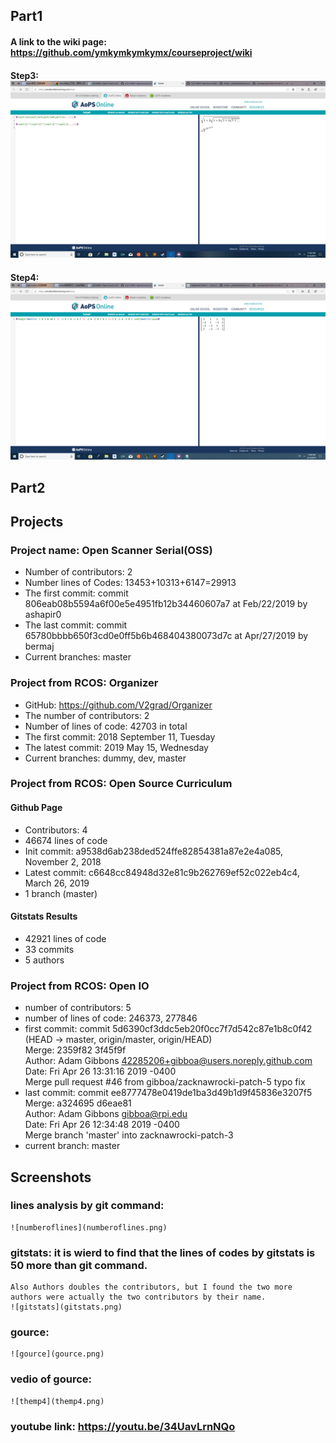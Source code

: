## Part1
#### A link to the wiki page: https://github.com/ymkymkymkymx/courseproject/wiki
#### Step3: ![step3](step3.png)
#### Step4: ![step4](step4.png)


## Part2

## Projects

### Project name: Open Scanner Serial(OSS) 
* Number of contributors: 2
* Number lines of Codes: 13453+10313+6147=29913
* The first commit: commit 806eab08b5594a6f00e5e4951fb12b34460607a7 at Feb/22/2019 by ashapir0
* The last commit: commit 65780bbbb650f3cd0e0ff5b6b468404380073d7c at Apr/27/2019 by bermaj
* Current branches: master

### Project from RCOS: Organizer
* GitHub: https://github.com/V2grad/Organizer
* The number of contributors: 2
* Number of lines of code: 42703 in total
* The first commit: 2018 September 11, Tuesday
* The latest commit: 2019 May 15, Wednesday
* Current branches: dummy, dev, master

### Project from RCOS: Open Source Curriculum
#### Github Page
* Contributors: 4
* 46674 lines of code
* Init commit: a9538d6ab238ded524ffe82854381a87e2e4a085, November 2, 2018
* Latest commit: c6648cc84948d32e81c9b262769ef52c022eb4c4, March 26, 2019
* 1 branch (master)
#### Gitstats Results
* 42921 lines of code
* 33 commits
* 5 authors



### Project from RCOS: Open IO
* number of contributors: 5
* number of lines of code: 246373, 277846
* first commit:
commit 5d6390cf3ddc5eb20f0cc7f7d542c87e1b8c0f42 (HEAD -> master, origin/master, origin/HEAD)<br />
Merge: 2359f82 3f45f9f<br />
Author: Adam Gibbons <42285206+gibboa@users.noreply.github.com><br />
Date:   Fri Apr 26 13:31:16 2019 -0400<br />
    Merge pull request #46 from gibboa/zacknawrocki-patch-5
    typo fix
* last commit:
commit ee8777478e0419de1ba3d49b1d9f45836e3207f5<br />
Merge: a324695 d6eae81<br />
Author: Adam Gibbons <gibboa@rpi.edu><br />
Date:   Fri Apr 26 12:34:48 2019 -0400<br />
    Merge branch 'master' into zacknawrocki-patch-3
* current branch: master

## Screenshots

### lines analysis by git command:
    ![numberoflines](numberoflines.png)

### gitstats: it is wierd to find that the lines of codes by gitstats is 50 more than git command.
    Also Authors doubles the contributors, but I found the two more authors were actually the two contributors by their name.
    ![gitstats](gitstats.png)

### gource:
    ![gource](gource.png)

### vedio of gource:
    ![themp4](themp4.png)

### youtube link: https://youtu.be/34UavLrnNQo
